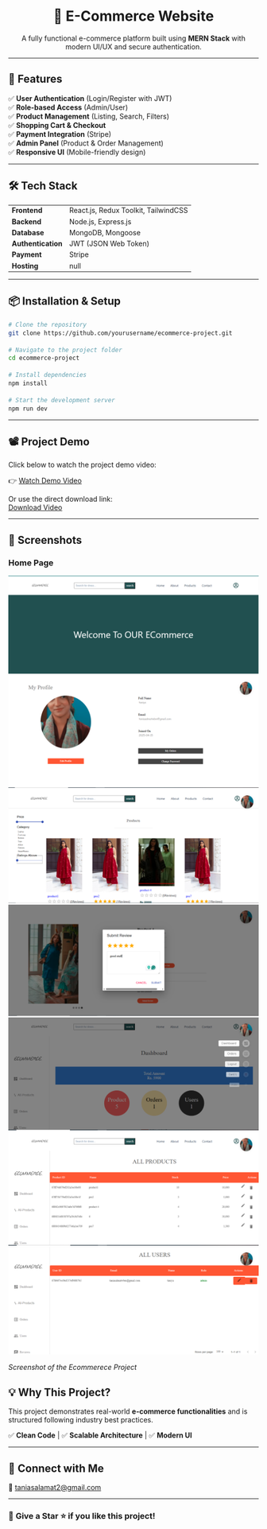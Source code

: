 

## <h1 align="center">🏪 E-Commerce Website</h1>

<p align="center">
  A fully functional e-commerce platform built using <strong>MERN Stack</strong> with modern UI/UX and secure authentication.
</p>

---

## 🚀 Features

✅ <strong>User Authentication</strong> (Login/Register with JWT)  
✅ <strong>Role-based Access</strong> (Admin/User)  
✅ <strong>Product Management</strong> (Listing, Search, Filters)  
✅ <strong>Shopping Cart & Checkout</strong>  
✅ <strong>Payment Integration</strong> (Stripe)  
✅ <strong>Admin Panel</strong> (Product & Order Management)  
✅ <strong>Responsive UI</strong> (Mobile-friendly design)  

---

## 🛠 Tech Stack

<table>
  <tr>
    <td><strong>Frontend</strong></td>
    <td>React.js, Redux Toolkit, TailwindCSS</td>
  </tr>
  <tr>
    <td><strong>Backend</strong></td>
    <td>Node.js, Express.js</td>
  </tr>
  <tr>
    <td><strong>Database</strong></td>
    <td>MongoDB, Mongoose</td>
  </tr>
  <tr>
    <td><strong>Authentication</strong></td>
    <td>JWT (JSON Web Token)</td>
  </tr>
  <tr>
    <td><strong>Payment</strong></td>
    <td>Stripe</td>
  </tr>
  <tr>
    <td><strong>Hosting</strong></td>
    <td>null</td>
    
  </tr>
</table>

---

## 📦 Installation & Setup

```bash
# Clone the repository
git clone https://github.com/yourusername/ecommerce-project.git

# Navigate to the project folder
cd ecommerce-project

# Install dependencies
npm install

# Start the development server
npm run dev
```

---

## 📽️ Project Demo

Click below to watch the project demo video:

👉 [Watch Demo Video](https://drive.google.com/file/d/1XTsPPbKmAhnC5ImMAxrtgZAL9Rfp5Buy/view)

Or use the direct download link:  
[Download Video](https://drive.google.com/uc?export=download&id=1XTsPPbKmAhnC5ImMAxrtgZAL9Rfp5Buy)


---

## 📸 Screenshots

### Home Page
![Home Page](frontend/src/images/1.PNG)
![Profile Page](frontend/src/images/2.PNG)
![Products Page](frontend/src/images/3.PNG)
![Product Detail Page](frontend/src/images/4.PNG)
![Admin Dashboard Page](frontend/src/images/6.PNG)
![Admin All Products Page](frontend/src/images/7.PNG)
![Admin All Users Page](frontend/src/images/9.PNG)


<p align="center">

  <!-- <img src="" alt="Homepage Screenshot" width="600"/>
  <br> -->
  <em>Screenshot of the Ecommerece Project </em>
</p>

## 💡 Why This Project?

This project demonstrates real-world **e-commerce functionalities** and is structured following industry best practices.


✅ **Clean Code** | ✅ **Scalable Architecture** | ✅ **Modern UI**

---

## 🔗 Connect with Me

📧 taniasalamat2@gmail.com   

---

### 🎯 **Give a Star ⭐ if you like this project!**

